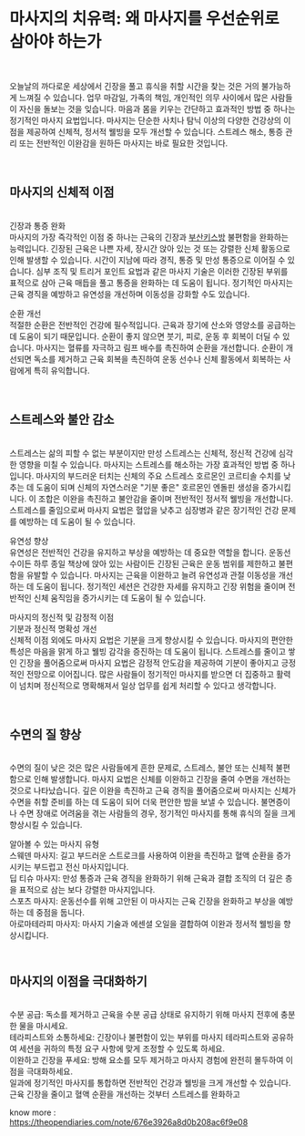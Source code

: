 <p><!-- x-tinymce/html --></p>
<h1>마사지의 치유력: 왜 마사지를 우선순위로 삼아야 하는가</h1>
<p>&nbsp;</p>
<p>오늘날의 까다로운 세상에서 긴장을 풀고 휴식을 취할 시간을 찾는 것은 거의 불가능하게 느껴질 수 있습니다. 업무 마감일, 가족의 책임, 개인적인 의무 사이에서 많은 사람들이 자신을 돌보는 것을 잊습니다. 마음과 몸을 키우는 간단하고 효과적인 방법 중 하나는 정기적인 마사지 요법입니다. 마사지는 단순한 사치나 탐닉 이상의 다양한 건강상의 이점을 제공하여 신체적, 정서적 웰빙을 모두 개선할 수 있습니다. 스트레스 해소, 통증 관리 또는 전반적인 이완감을 원하든 마사지는 바로 필요한 것입니다.</p>
<p>&nbsp;</p>
<h2>마사지의 신체적 이점</h2>
<p><br />긴장과 통증 완화<br />마사지의 가장 즉각적인 이점 중 하나는 근육의 긴장과 <a href="https://www.budalkissroom.com/">부산키스방</a> 불편함을 완화하는 능력입니다. 긴장된 근육은 나쁜 자세, 장시간 앉아 있는 것 또는 강렬한 신체 활동으로 인해 발생할 수 있습니다. 시간이 지남에 따라 경직, 통증 및 만성 통증으로 이어질 수 있습니다. 심부 조직 및 트리거 포인트 요법과 같은 마사지 기술은 이러한 긴장된 부위를 표적으로 삼아 근육 매듭을 풀고 통증을 완화하는 데 도움이 됩니다. 정기적인 마사지는 근육 경직을 예방하고 유연성을 개선하며 이동성을 강화할 수도 있습니다.</p>
<p>순환 개선<br />적절한 순환은 전반적인 건강에 필수적입니다. 근육과 장기에 산소와 영양소를 공급하는 데 도움이 되기 때문입니다. 순환이 좋지 않으면 붓기, 피로, 운동 후 회복이 더딜 수 있습니다. 마사지는 혈류를 자극하고 림프 배수를 촉진하여 순환을 개선합니다. 순환이 개선되면 독소를 제거하고 근육 회복을 촉진하여 운동 선수나 신체 활동에서 회복하는 사람에게 특히 유익합니다.</p>
<p>&nbsp;</p>
<h2>스트레스와 불안 감소</h2>
<p><br />스트레스는 삶의 피할 수 없는 부분이지만 만성 스트레스는 신체적, 정신적 건강에 심각한 영향을 미칠 수 있습니다. 마사지는 스트레스를 해소하는 가장 효과적인 방법 중 하나입니다. 마사지의 부드러운 터치는 신체의 주요 스트레스 호르몬인 코르티솔 수치를 낮추는 데 도움이 되며 신체의 자연스러운 "기분 좋은" 호르몬인 엔돌핀 생성을 증가시킵니다. 이 조합은 이완을 촉진하고 불안감을 줄이며 전반적인 정서적 웰빙을 개선합니다. 스트레스를 줄임으로써 마사지 요법은 혈압을 낮추고 심장병과 같은 장기적인 건강 문제를 예방하는 데 도움이 될 수 있습니다.</p>
<p>유연성 향상<br />유연성은 전반적인 건강을 유지하고 부상을 예방하는 데 중요한 역할을 합니다. 운동선수이든 하루 종일 책상에 앉아 있는 사람이든 긴장된 근육은 운동 범위를 제한하고 불편함을 유발할 수 있습니다. 마사지는 근육을 이완하고 늘려 유연성과 관절 이동성을 개선하는 데 도움이 됩니다. 정기적인 세션은 건강한 자세를 유지하고 긴장 위험을 줄이며 전반적인 신체 움직임을 증가시키는 데 도움이 될 수 있습니다.</p>
<p>마사지의 정신적 및 감정적 이점<br />기분과 정신적 명확성 개선<br />신체적 이점 외에도 마사지 요법은 기분을 크게 향상시킬 수 있습니다. 마사지의 편안한 특성은 마음을 맑게 하고 웰빙 감각을 증진하는 데 도움이 됩니다. 스트레스를 줄이고 쌓인 긴장을 풀어줌으로써 마사지 요법은 감정적 안도감을 제공하여 기분이 좋아지고 긍정적인 전망으로 이어집니다. 많은 사람들이 정기적인 마사지를 받으면 더 집중하고 활력이 넘치며 정신적으로 명확해져서 일상 업무를 쉽게 처리할 수 있다고 생각합니다.</p>
<p>&nbsp;</p>
<h2>수면의 질 향상</h2>
<p><br />수면의 질이 낮은 것은 많은 사람들에게 흔한 문제로, 스트레스, 불안 또는 신체적 불편함으로 인해 발생합니다. 마사지 요법은 신체를 이완하고 긴장을 줄여 수면을 개선하는 것으로 나타났습니다. 깊은 이완을 촉진하고 근육 경직을 풀어줌으로써 마사지는 신체가 수면을 취할 준비를 하는 데 도움이 되어 더욱 편안한 밤을 보낼 수 있습니다. 불면증이나 수면 장애로 어려움을 겪는 사람들의 경우, 정기적인 마사지를 통해 휴식의 질을 크게 향상시킬 수 있습니다.</p>
<p>알아볼 수 있는 마사지 유형<br />스웨덴 마사지: 길고 부드러운 스트로크를 사용하여 이완을 촉진하고 혈액 순환을 증가시키는 부드럽고 전신 마사지입니다.<br />딥 티슈 마사지: 만성 통증과 근육 경직을 완화하기 위해 근육과 결합 조직의 더 깊은 층을 표적으로 삼는 보다 강렬한 마사지입니다.<br />스포츠 마사지: 운동선수를 위해 고안된 이 마사지는 근육 긴장을 완화하고 부상을 예방하는 데 중점을 둡니다.<br />아로마테라피 마사지: 마사지 기술과 에센셜 오일을 결합하여 이완과 정서적 웰빙을 향상시킵니다.</p>
<h2><br />마사지의 이점을 극대화하기</h2>
<p><br />수분 공급: 독소를 제거하고 근육을 수분 공급 상태로 유지하기 위해 마사지 전후에 충분한 물을 마시세요.<br />테라피스트와 소통하세요: 긴장이나 불편함이 있는 부위를 마사지 테라피스트와 공유하여 세션을 귀하의 특정 요구 사항에 맞게 조정할 수 있도록 하세요.<br />이완하고 긴장을 푸세요: 방해 요소를 모두 제거하고 마사지 경험에 완전히 몰두하여 이점을 극대화하세요.<br />일과에 정기적인 마사지를 통합하면 전반적인 건강과 웰빙을 크게 개선할 수 있습니다. 근육 긴장을 줄이고 혈액 순환을 개선하는 것부터 스트레스를 완화하고</p>
<p>know more : <a href="https://theopendiaries.com/note/676e3926a8d0b208ac6f9e08">https://theopendiaries.com/note/676e3926a8d0b208ac6f9e08</a>&nbsp;</p>
